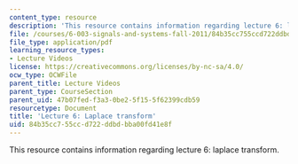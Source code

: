 ```yaml
---
content_type: resource
description: 'This resource contains information regarding lecture 6: laplace transform.'
file: /courses/6-003-signals-and-systems-fall-2011/84b35cc755ccd722ddbdbba00fd41e8f_MIT6_003F11_lec06.pdf
file_type: application/pdf
learning_resource_types:
- Lecture Videos
license: https://creativecommons.org/licenses/by-nc-sa/4.0/
ocw_type: OCWFile
parent_title: Lecture Videos
parent_type: CourseSection
parent_uid: 47b07fed-f3a3-0be2-5f15-5f62399cdb59
resourcetype: Document
title: 'Lecture 6: Laplace transform'
uid: 84b35cc7-55cc-d722-ddbd-bba00fd41e8f
---
```

This resource contains information regarding lecture 6: laplace transform.
